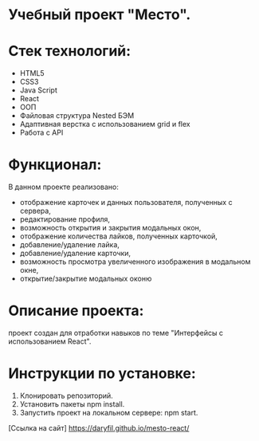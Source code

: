 # Учебный проект "Место".

# Стек технологий:
* HTML5
* CSS3
* Java Script
* React
* ООП
* Файловая структура Nested БЭМ
* Адаптивная верстка с использованием grid и flex
* Работа с API

# Функционал:
В данном проекте реализовано:
* отображение карточек и данных пользователя, полученных с сервера,
* редактирование профиля,
* возможность открытия и закрытия модальных окон,
* отображение количества лайков, полученных карточкой,
* добавление/удаление лайка,
* добавление/удаление карточки,
* возможность просмотра увеличенного изображения в модальном окне,
* открытие/закрытие модальных оконю
  
# Описание проекта:
проект создан для отработки навыков по теме "Интерфейсы с использованием React".

# Инструкции по установке:
1. Клонировать репозиторий.
2. Установить пакеты npm install.
3. Запустить проект на локальном сервере: npm start.


[Ссылка на сайт] https://daryfil.github.io/mesto-react/
